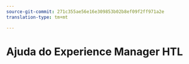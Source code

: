```yaml
---
source-git-commit: 271c355ae56e16e309853b02b8ef09f2ff971a2e
translation-type: tm+mt

---
```


# Ajuda do Experience Manager HTL
